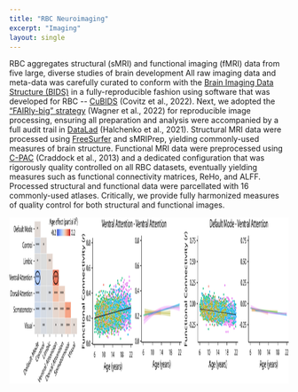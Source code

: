 ```yaml
---
title: "RBC Neuroimaging"
excerpt: "Imaging"
layout: single
---
```


RBC aggregates structural (sMRI) and functional imaging (fMRI) data from five large, diverse studies of brain development
All raw imaging data and meta-data was carefully curated to conform with the [Brain Imaging Data Structure (BIDS)](https://bids.neuroimaging.io/) in a fully-reproducible fashion using software that was developed for RBC -- [CuBIDS](https://cubids.readthedocs.io/en/latest/) (Covitz et al., 2022).
Next, we adopted the [“FAIRly-big” strategy](https://www.nature.com/articles/s41597-022-01163-2) (Wagner et al., 2022) for reproducible image processing, ensuring all preparation and analysis were accompanied by a full audit trail in [DataLad](https://www.datalad.org/) (Halchenko et al., 2021).
Structural MRI data were processed using [FreeSurfer](https://surfer.nmr.mgh.harvard.edu/) and sMRIPrep, yielding commonly-used measures of brain structure.
Functional MRI data were preprocessed using [C-PAC](https://fcp-indi.github.io/) (Craddock et al., 2013) and a dedicated configuration that was rigorously quality controlled on all RBC datasets, eventually yielding measures such as functional connectivity matrices, ReHo, and ALFF.
Processed structural and functional data were parcellated with 16 commonly-used atlases.
Critically, we provide fully harmonized measures of  quality control for both structural and functional images.


<div style="text-align: center;">
     <img src="/assets/images/misc/function_age_harmonized_website.png" width="700" height="300" />
</div>
